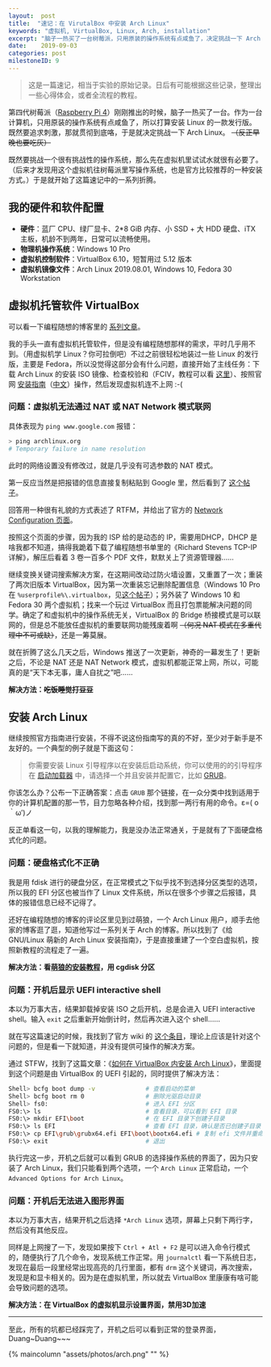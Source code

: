 ```yaml
---
layout:  post
title:  "速记：在 VirutalBox 中安装 Arch Linux"
keywords: "虚拟机, VirtualBox, Linux, Arch, installation"
excerpt: "脑子一热买了一台树莓派，只用原装的操作系统有点咸鱼了，决定挑战一下 Arch Linux。既然是 Arch，那么先在虚拟机里试试水就很有必要了。"
date:    2019-09-03
categories: post
milestoneID: 9
---
```


> 这是一篇速记，相当于实验的原始记录。日后有可能根据这些记录，整理出一些心得体会，或者全流程的教程。

第四代树莓派（[Raspberry Pi 4](https://www.raspberrypi.org/products/raspberry-pi-4-model-b/)）刚刚推出的时候，脑子一热买了一台。作为一台计算机，只用原装的操作系统有点咸鱼了，所以打算安装 Linux 的一款发行版。既然要追求刺激，那就贯彻到底咯，于是就决定挑战一下 Arch Linux。 ~~（反正早晚也要吃灰）~~

既然要挑战一个很有挑战性的操作系统，那么先在虚拟机里试试水就很有必要了。（后来才发现用这个虚拟机往树莓派里写操作系统，也是官方比较推荐的一种安装方式。）于是就开始了这篇速记中的一系列折腾。

## 我的硬件和软件配置

* **硬件**：蓝厂 CPU、绿厂显卡、2*8 GiB 内存、小 SSD + 大 HDD 硬盘、iTX 主板，机龄不到两年，日常可以流畅使用。
* **物理机操作系统**：Windows 10 Pro
* **虚拟机控制软件**：VirtualBox 6.10，短暂用过 5.12 版本
* **虚拟机镜像文件**：Arch Linux 2019.08.01, Windows 10, Fedora 30 Workstation

## 虚拟机托管软件 VirtualBox

可以看一下编程随想的博客里的 [系列文章](https://program-think.blogspot.com/2012/10/system-vm-0.html)。

我的手头一直有虚拟机托管软件，但是没有编程随想那样的需求，平时几乎用不到。（用虚拟机学 Linux？你可拉倒吧）不过之前很轻松地装过一些 Linux 的发行版，主要是 Fedora，所以没觉得这部分会有什么问题，直接开始了主线任务：下载 Arch Linux 的安装 ISO 镜像、检查校验和（FCIV，教程可以看 [这里](https://program-think.blogspot.com/2013/02/file-integrity-check.html)）、按照官网 [安装指南](https://wiki.archlinux.org/index.php/Installation_guide)（[中文](https://wiki.archlinux.org/index.php/Installation_guide_(%E7%AE%80%E4%BD%93%E4%B8%AD%E6%96%87))）操作，然后发现虚拟机连不上网 :-(

### 问题：虚拟机无法通过 NAT 或 NAT Network 模式联网

具体表现为 `ping www.google.com` 报错：

``` bash
> ping archlinux.org
# Temporary failure in name resolution
```

此时的网络设置没有修改过，就是几乎没有可选参数的 NAT 模式。

第一反应当然是把报错的信息直接复制粘贴到 Google 里，然后看到了 [这个帖子](https://bbs.archlinux.org/viewtopic.php?id=237461)。

回答用一种很有礼貌的方式表述了 RTFM，并给出了官方的 [Network Configuration 页面](https://wiki.archlinux.org/index.php/Network_configuration)。

按照这个页面的步骤，因为我的 ISP 给的是动态的 IP，需要用DHCP，DHCP 是啥我都不知道，搞得我跪着下载了编程随想书单里的《Richard Stevens TCP-IP 详解》，解压后看着 3 卷一百多个 PDF 文件，默默关上了资源管理器……

继续变换关键词搜索解决方案，在这期间改动过防火墙设置，又重置了一次；重装了两次旧版本 VirtualBox，因为第一次重装忘记删除配置信息（Windows 10 Pro 在 `%userprofile%\.virtualbox`，见[这个帖子](https://superuser.com/a/1429931)）；另外装了 Windows 10 和 Fedora 30 两个虚拟机；找来一个玩过 VirtualBox 而且打包票能解决问题的同学。确定了和虚拟机中的操作系统无关，VirtualBox 的 Bridge 桥接模式是可以联网的，但是总不能放任虚拟机的重要联网功能残废着啊 ~~（何况 NAT 模式在多重代理中不可或缺）~~，还是一筹莫展。

就在折腾了这么几天之后，Windows 推送了一次更新，神奇的一幕发生了！更新之后，不论是 NAT 还是 NAT Network 模式，虚拟机都能正常上网，所以，可能真的是“天下本无事，庸人自扰之”吧……

**解决方法：~~吃饭睡觉打豆豆~~**

## 安装 Arch Linux

继续按照官方指南进行安装，不得不说这份指南写的真的不好，至少对于新手是不友好的。一个典型的例子就是下面这句：

> 你需要安装 Linux 引导程序以在安装后启动系统，你可以使用的的引导程序在 [启动加载器]() 中，请选择一个并且安装并配置它，比如 [GRUB]()。

你该怎么办？公布一下正确答案：点击 `GRUB` 那个链接，在一众分类中找到适用于你的计算机配置的那一节，目力忽略各种介绍，找到那一两行有用的命令。ε=( o｀ω′)ノ

反正单看这一句，以我的理解能力，我是没办法正常通关，于是就有了下面硬盘格式化的问题。

### 问题：硬盘格式化不正确

我是用 fdisk 进行的硬盘分区，在正常模式之下似乎找不到选择分区类型的选项，所以我的 EFI 分区也被当作了 Linux 文件系统，所以在很多个步骤之后报错，具体的报错信息已经不记得了。

还好在编程随想的博客的评论区里见到过萌狼，一个 Arch Linux 用户，顺手去他家的博客逛了逛，知道他写过一系列关于 Arch 的博客。所以找到了《给 GNU/Linux 萌新的 Arch Linux 安装指南》，于是直接重建了一个空白虚拟机，按照新教程的流程走了一遍。

**解决方法：看[萌狼的安装教程](https://blog.yoitsu.moe/arch-linux/installing_arch_linux_for_complete_newbies.html)，用 cgdisk 分区**

### 问题：开机后显示 UEFI interactive shell

本以为万事大吉，结果卸载掉安装 ISO 之后开机，总是会进入 UEFI interactive shell。输入 `exit` 之后重新开始倒计时，然后再次进入这个 shell……

就在写这篇速记的时候，我找到了官方 wiki 的 [这个条目](https://wiki.archlinux.org/index.php/GRUB_(%E7%AE%80%E4%BD%93%E4%B8%AD%E6%96%87)#%E5%90%AF%E5%8A%A8%E6%97%B6%E8%BF%9B%E5%85%A5%E4%BA%86%E6%95%91%E6%80%A5%E6%8E%A7%E5%88%B6%E5%8F%B0)，理论上应该是针对这个问题的，但是看一下就知道，并没有提供可操作的解决方案。

通过 STFW，找到了这篇文章：《[如何在 VirtualBox 内安装 Arch Linux](https://cli.ee/archlinux-virtualbox)》，里面提到这个问题是由 VirtualBox 的 UEFI 引起的，同时提供了解决方法：

``` bash
Shell> bcfg boot dump -v              # 查看启动的菜单
Shell> bcfg boot rm 0                 # 删除光驱启动目录
Shell> fs0:                           # 进入 EFI 分区
FS0:\> ls                             # 查看目录，可以看到 EFI 目录
FS0:\> mkdir EFI\boot                 # 在 EFI 目录下创建子目录
FS0:\> ls EFI                         # 查看 EFI 目录，确认是否已创建子目录 boot
FS0:\> cp EFI\grub\grubx64.efi EFI\boot\bootx64.efi # 复制 efi 文件并重命名
FS0:\> exit                           # 退出
```

执行完这一步，开机之后就可以看到 GRUB 的选择操作系统的界面了，因为只安装了 Arch Linux，我们只能看到两个选项，一个 `Arch Linux` 正常启动，一个 `Advanced Options for Arch Linux`。

### 问题：开机后无法进入图形界面

本以为万事大吉，结果开机之后选择 `*Arch Linux` 选项，屏幕上只剩下两行字，然后没有其他反应。

同样是上网搜了一下，发现如果按下 `Ctrl + Atl + F2` 是可以进入命令行模式的，随便执行了几个命令，发现系统工作正常。用 `journalctl` 看一下系统日志，发现在最后一段里经常出现高亮的几行里面，都有 `drm` 这个关键词，再次搜索，发现是和显卡相关的。因为是在虚拟机里，所以就去 VirtualBox 里康康有啥可能会导致问题的选项。

**解决方法：在 VirtualBox 的虚拟机显示设置界面，禁用3D加速**

<hr class="slender">

至此，所有的坑都已经踩完了，开机之后可以看到正常的登录界面，Duang~Duang~~~

{% maincolumn "assets/photos/arch.png" "" %}